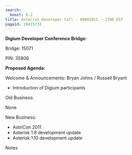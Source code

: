 ```yaml
---
search:
  boost: 0.2
title: Asterisk Developer Call - 09082011 - 1700 EST
pageid: 18415733
---
```


**Digium Developer Conference Bridge:**


Bridge:  15071


PIN:  35806


**Proposed Agenda:**


Welcome & Announcements:  Bryan Johns / Russell Bryant


* Introduction of Digium participants


Old Business:


None


New Business:


* AstriCon 2011
* Asterisk 1.8 development update
* Asterisk 1.10 development update


Notes

